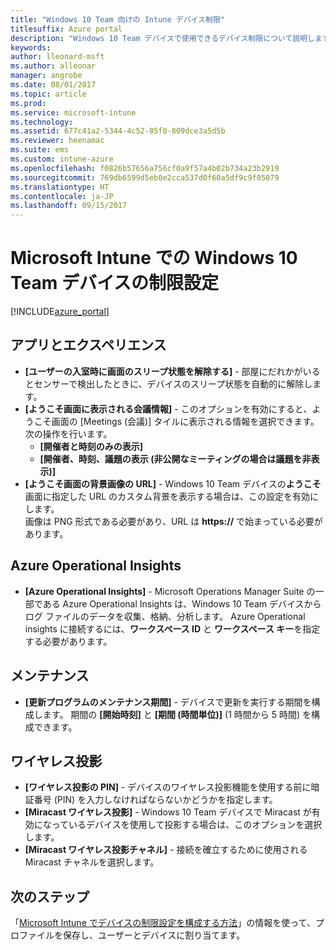 ```yaml
---
title: "Windows 10 Team 向けの Intune デバイス制限"
titlesuffix: Azure portal
description: "Windows 10 Team デバイスで使用できるデバイス制限について説明します。\""
keywords: 
author: lleonard-msft
ms.author: alleonar
manager: angrobe
ms.date: 08/01/2017
ms.topic: article
ms.prod: 
ms.service: microsoft-intune
ms.technology: 
ms.assetid: 677c41a2-5344-4c52-85f0-809dce3a5d5b
ms.reviewer: heenamac
ms.suite: ems
ms.custom: intune-azure
ms.openlocfilehash: f0826b57656a756cf0a9f57a4b02b734a23b2919
ms.sourcegitcommit: 769db6599d5eb0e2cca537d0f60a5df9c9f05079
ms.translationtype: HT
ms.contentlocale: ja-JP
ms.lasthandoff: 09/15/2017
---
```

# <a name="windows-10-team-device-restriction-settings-in-microsoft-intune"></a>Microsoft Intune での Windows 10 Team デバイスの制限設定

[!INCLUDE[azure_portal](./includes/azure_portal.md)]


## <a name="apps-and-experience"></a>アプリとエクスペリエンス

- **[ユーザーの入室時に画面のスリープ状態を解除する]** - 部屋にだれかがいるとセンサーで検出したときに、デバイスのスリープ状態を自動的に解除します。
- **[ようこそ画面に表示される会議情報]** - このオプションを有効にすると、ようこそ画面の [Meetings (会議)] タイルに表示される情報を選択できます。 次の操作を行います。
    - **[開催者と時刻のみの表示]**
    - **[開催者、時刻、議題の表示 (非公開なミーティングの場合は議題を非表示)]**
- **[ようこそ画面の背景画像の URL]** - Windows 10 Team デバイスの**ようこそ**画面に指定した URL のカスタム背景を表示する場合は、この設定を有効にします。<br>画像は PNG 形式である必要があり、URL は **https://** で始まっている必要があります。

## <a name="azure-operational-insights"></a>Azure Operational Insights

- **[Azure Operational Insights]** - Microsoft Operations Manager Suite の一部である Azure Operational Insights は、Windows 10 Team デバイスからログ ファイルのデータを収集、格納、分析します。
Azure Operational insights に接続するには、**ワークスペース ID** と **ワークスペース キー**を指定する必要があります。

## <a name="maintenance"></a>メンテナンス

- **[更新プログラムのメンテナンス期間]** - デバイスで更新を実行する期間を構成します。 期間の **[開始時刻]** と **[期間 (時間単位)]** (1 時間から 5 時間) を構成できます。

## <a name="wireless-projection"></a>ワイヤレス投影

- **[ワイヤレス投影の PIN]** - デバイスのワイヤレス投影機能を使用する前に暗証番号 (PIN) を入力しなければならないかどうかを指定します。
- **[Miracast ワイヤレス投影]** - Windows 10 Team デバイスで Miracast が有効になっているデバイスを使用して投影する場合は、このオプションを選択します。
- **[Miracast ワイヤレス投影チャネル]** - 接続を確立するために使用される Miracast チャネルを選択します。


## <a name="next-steps"></a>次のステップ

「[Microsoft Intune でデバイスの制限設定を構成する方法](device-restrictions-configure.md)」の情報を使って、プロファイルを保存し、ユーザーとデバイスに割り当てます。

